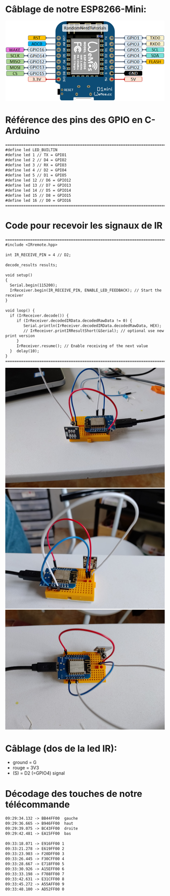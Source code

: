 

# Câblage de notre ESP8266-Mini:

![image](image.png)


# Référence des pins des GPIO en C-Arduino

````
==========================================================================================
#define led LED_BUILTIN
#define led 1 // TX = GPIO1
#define led 2 // D4 = GPIO2
#define led 3 // RX = GPIO3
#define led 4 // D2 = GPIO4
#define led 5 // D1 = GPIO5
#define led 12 // D6 = GPIO12
#define led 13 // D7 = GPIO13
#define led 14 // D5 = GPIO14
#define led 15 // D8 = GPIO15
#define led 16 // D0 = GPIO16
==========================================================================================
````


# Code pour recevoir les signaux de IR

````
==========================================================================================
#include <IRremote.hpp>

int IR_RECEIVE_PIN = 4 // D2;

decode_results results;

void setup()
{
  Serial.begin(115200);
  IrReceiver.begin(IR_RECEIVE_PIN, ENABLE_LED_FEEDBACK); // Start the receiver
}

void loop() {
  if (IrReceiver.decode()) {
     if (IrReceiver.decodedIRData.decodedRawData != 0) {
        Serial.println(IrReceiver.decodedIRData.decodedRawData, HEX);
        // IrReceiver.printIRResultShort(&Serial); // optional use new print version
     }
     IrReceiver.resume(); // Enable receiving of the next value
  }  delay(10);
}
==========================================================================================
````




![image](IMG_20230426_091232_2.jpg)
![image](IMG_20230426_091241.jpg)
![image](IMG_20230426_091232.jpg)

# Câblage (dos de la led IR):

+ ground = G
+ rouge = 3V3
+ (S) = D2 (=GPIO4) signal

# Décodage des touches de notre télécommande


````
09:29:34.132 -> BB44FF00  gauche
09:29:36.665 -> B946FF00  haut
09:29:39.075 -> BC43FF00  droite
09:29:42.481 -> EA15FF00  bas

09:33:18.071 -> E916FF00 1
09:33:21.278 -> E619FF00 2
09:33:23.903 -> F20DFF00 3
09:33:26.445 -> F30CFF00 4
09:33:28.667 -> E718FF00 5
09:33:30.926 -> A15EFF00 6
09:33:33.198 -> F708FF00 7
09:33:42.631 -> E31CFF00 8
09:33:45.272 -> A55AFF00 9
09:33:48.100 -> AD52FF00 0
````





